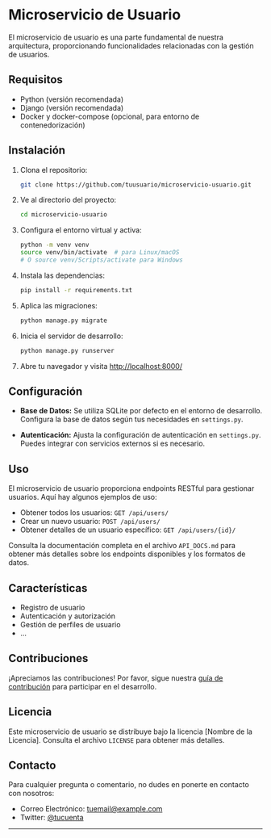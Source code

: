 # Microservicio de Usuario

El microservicio de usuario es una parte fundamental de nuestra arquitectura, proporcionando funcionalidades relacionadas con la gestión de usuarios.

## Requisitos

- Python (versión recomendada)
- Django (versión recomendada)
- Docker y docker-compose (opcional, para entorno de contenedorización)

## Instalación

1. Clona el repositorio:

    ```bash
    git clone https://github.com/tuusuario/microservicio-usuario.git
    ```

2. Ve al directorio del proyecto:

    ```bash
    cd microservicio-usuario
    ```

3. Configura el entorno virtual y activa:

    ```bash
    python -m venv venv
    source venv/bin/activate  # para Linux/macOS
    # O source venv/Scripts/activate para Windows
    ```

4. Instala las dependencias:

    ```bash
    pip install -r requirements.txt
    ```

5. Aplica las migraciones:

    ```bash
    python manage.py migrate
    ```

6. Inicia el servidor de desarrollo:

    ```bash
    python manage.py runserver
    ```

7. Abre tu navegador y visita [http://localhost:8000/](http://localhost:8000/)

## Configuración

- **Base de Datos:** Se utiliza SQLite por defecto en el entorno de desarrollo. Configura la base de datos según tus necesidades en `settings.py`.

- **Autenticación:** Ajusta la configuración de autenticación en `settings.py`. Puedes integrar con servicios externos si es necesario.

## Uso

El microservicio de usuario proporciona endpoints RESTful para gestionar usuarios. Aquí hay algunos ejemplos de uso:

- Obtener todos los usuarios: `GET /api/users/`
- Crear un nuevo usuario: `POST /api/users/`
- Obtener detalles de un usuario específico: `GET /api/users/{id}/`

Consulta la documentación completa en el archivo `API_DOCS.md` para obtener más detalles sobre los endpoints disponibles y los formatos de datos.

## Características

- Registro de usuario
- Autenticación y autorización
- Gestión de perfiles de usuario
- ...

## Contribuciones

¡Apreciamos las contribuciones! Por favor, sigue nuestra [guía de contribución](CONTRIBUTING.md) para participar en el desarrollo.

## Licencia

Este microservicio de usuario se distribuye bajo la licencia [Nombre de la Licencia]. Consulta el archivo `LICENSE` para obtener más detalles.

## Contacto

Para cualquier pregunta o comentario, no dudes en ponerte en contacto con nosotros:

- Correo Electrónico: tuemail@example.com
- Twitter: [@tucuenta](https://twitter.com/tucuenta)

---


